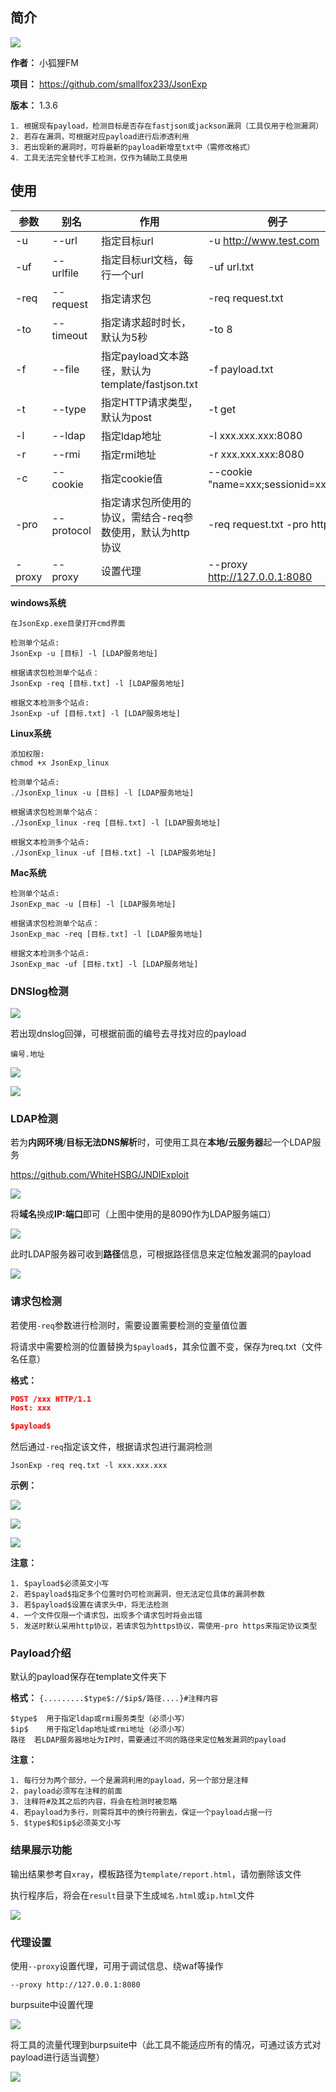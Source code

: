 ## 简介

![](https://socialify.git.ci/smallfox233/JsonExp/image?font=Inter&forks=1&language=1&name=1&owner=1&pattern=Brick%20Wall&stargazers=1&theme=Auto)

**作者：** 小狐狸FM

**项目：** https://github.com/smallfox233/JsonExp

**版本：** 1.3.6

```
1. 根据现有payload，检测目标是否存在fastjson或jackson漏洞（工具仅用于检测漏洞）
2. 若存在漏洞，可根据对应payload进行后渗透利用
3. 若出现新的漏洞时，可将最新的payload新增至txt中（需修改格式）
4. 工具无法完全替代手工检测，仅作为辅助工具使用
```

## 使用

| 参数   | 别名       | 作用                                                       | 例子                                |
| ------ | ---------- | ---------------------------------------------------------- | ----------------------------------- |
| -u     | --url      | 指定目标url                                                | -u http://www.test.com              |
| -uf    | --urlfile  | 指定目标url文档，每行一个url                               | -uf url.txt                         |
| -req   | --request  | 指定请求包                                                 | -req request.txt                    |
| -to    | --timeout  | 指定请求超时时长，默认为5秒                                | -to 8                               |
| -f     | --file     | 指定payload文本路径，默认为template/fastjson.txt           | -f payload.txt                      |
| -t     | --type     | 指定HTTP请求类型，默认为post                               | -t get                              |
| -l     | --ldap     | 指定ldap地址                                               | -l xxx.xxx.xxx:8080                 |
| -r     | --rmi      | 指定rmi地址                                                | -r xxx.xxx.xxx:8080                 |
| -c     | --cookie   | 指定cookie值                                               | --cookie "name=xxx;sessionid=xxxxx" |
| -pro   | --protocol | 指定请求包所使用的协议，需结合-req参数使用，默认为http协议 | -req request.txt -pro https         |
| -proxy | --proxy    | 设置代理                                                   | --proxy http://127.0.0.1:8080       |

**windows系统**

```
在JsonExp.exe目录打开cmd界面

检测单个站点:
JsonExp -u [目标] -l [LDAP服务地址]

根据请求包检测单个站点：
JsonExp -req [目标.txt] -l [LDAP服务地址]

根据文本检测多个站点:
JsonExp -uf [目标.txt] -l [LDAP服务地址]
```

**Linux系统**

```
添加权限:
chmod +x JsonExp_linux

检测单个站点:
./JsonExp_linux -u [目标] -l [LDAP服务地址]

根据请求包检测单个站点：
./JsonExp_linux -req [目标.txt] -l [LDAP服务地址]

根据文本检测多个站点:
./JsonExp_linux -uf [目标.txt] -l [LDAP服务地址]
```

**Mac系统**

```
检测单个站点:
JsonExp_mac -u [目标] -l [LDAP服务地址]

根据请求包检测单个站点：
JsonExp_mac -req [目标.txt] -l [LDAP服务地址]

根据文本检测多个站点:
JsonExp_mac -uf [目标.txt] -l [LDAP服务地址]
```



### DNSlog检测

![](img/1.png)

若出现dnslog回弹，可根据前面的编号去寻找对应的payload

```
编号.地址
```



![](img/2.png)

![](img/3.png)



### LDAP检测

若为**内网环境**/**目标无法DNS解析**时，可使用工具在**本地/云服务器**起一个LDAP服务

https://github.com/WhiteHSBG/JNDIExploit

![](img/4.png)

将**域名**换成**IP:端口**即可（上图中使用的是8090作为LDAP服务端口）

![](img/5.png)

此时LDAP服务器可收到**路径**信息，可根据路径信息来定位触发漏洞的payload

![](img/6.png)

### 请求包检测

若使用`-req`参数进行检测时，需要设置需要检测的变量值位置

将请求中需要检测的位置替换为`$payload$`，其余位置不变，保存为req.txt（文件名任意）

**格式：**

```json
POST /xxx HTTP/1.1
Host: xxx

$payload$
```

然后通过`-req`指定该文件，根据请求包进行漏洞检测

```
JsonExp -req req.txt -l xxx.xxx.xxx
```

**示例：**

![](img/8.png)

![](img/9.png)

![](img/10.png)

**注意：**

```
1. $payload$必须英文小写
2. 若$payload$指定多个位置时仍可检测漏洞，但无法定位具体的漏洞参数
3. 若$payload$设置在请求头中，将无法检测
4. 一个文件仅限一个请求包，出现多个请求包时将会出错
5. 发送时默认采用http协议，若请求包为https协议，需使用-pro https来指定协议类型
```



### Payload介绍

默认的payload保存在template文件夹下

**格式：** `{.........$type$://$ip$/路径....}#注释内容`

```
$type$	用于指定ldap或rmi服务类型（必须小写）
$ip$	用于指定ldap地址或rmi地址（必须小写）
路径	若LDAP服务器地址为IP时，需要通过不同的路径来定位触发漏洞的payload
```

**注意：**

```
1. 每行分为两个部分，一个是漏洞利用的payload，另一个部分是注释
2. payload必须写在注释的前面
3. 注释符#及其之后的内容，将会在检测时被忽略
4. 若payload为多行，则需将其中的换行符删去，保证一个payload占据一行
5. $type$和$ip$必须英文小写
```

### 结果展示功能

输出结果参考自`xray`，模板路径为`template/report.html`，请勿删除该文件

执行程序后，将会在`result`目录下生成`域名.html`或`ip.html`文件

![](img/7.png)

### 代理设置

使用`--proxy`设置代理，可用于调试信息、绕waf等操作

```shell
--proxy http://127.0.0.1:8080
```

burpsuite中设置代理

![](img/11.png)

将工具的流量代理到burpsuite中（此工具不能适应所有的情况，可通过该方式对payload进行适当调整）

![](img/12.png)
